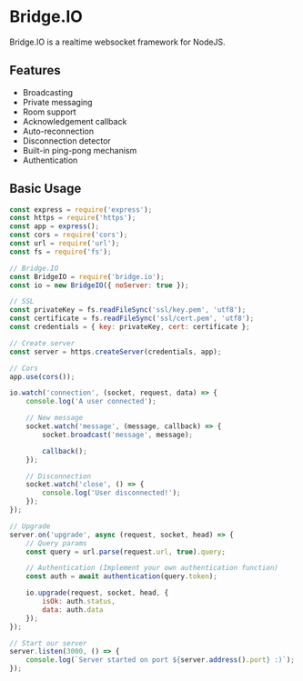 # Bridge.IO
Bridge.IO is a realtime websocket framework for NodeJS.

## Features
- Broadcasting
- Private messaging
- Room support
- Acknowledgement callback
- Auto-reconnection
- Disconnection detector
- Built-in ping-pong mechanism
- Authentication

## Basic Usage
```javascript
const express = require('express');
const https = require('https');
const app = express();
const cors = require('cors');
const url = require('url');
const fs = require('fs');

// Bridge.IO
const BridgeIO = require('bridge.io');
const io = new BridgeIO({ noServer: true });

// SSL
const privateKey = fs.readFileSync('ssl/key.pem', 'utf8');
const certificate = fs.readFileSync('ssl/cert.pem', 'utf8');
const credentials = { key: privateKey, cert: certificate };

// Create server
const server = https.createServer(credentials, app);

// Cors
app.use(cors());

io.watch('connection', (socket, request, data) => {
    console.log('A user connected');

    // New message
    socket.watch('message', (message, callback) => {
        socket.broadcast('message', message);

        callback();
    });

    // Disconnection
    socket.watch('close', () => {
        console.log('User disconnected!');
    });
});

// Upgrade
server.on('upgrade', async (request, socket, head) => {
    // Query params
    const query = url.parse(request.url, true).query;

    // Authentication (Implement your own authentication function)
    const auth = await authentication(query.token);

    io.upgrade(request, socket, head, {
        isOk: auth.status,
        data: auth.data
    });
});

// Start our server
server.listen(3000, () => {
    console.log(`Server started on port ${server.address().port} :)`);
});
```
